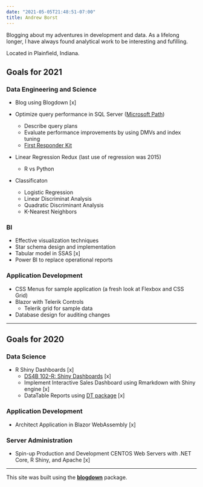 ```yaml
---
date: "2021-05-05T21:48:51-07:00"
title: Andrew Borst
---
```


Blogging about my adventures in development and data. As a lifelong longer, I have always found analytical work to be interesting and fufilling. 

Located in Plainfield, Indiana. 

## Goals for 2021
### Data Engineering and Science
* Blog using Blogdown [x]
* Optimize query performance in SQL Server ([Microsoft Path](https://docs.microsoft.com/en-us/learn/paths/optimize-query-performance-sql-server/)) 
  + Describe query plans
  + Evaluate performance improvements by using DMVs and index tuning 
  + [First Responder Kit](https://github.com/BrentOzarULTD/SQL-Server-First-Responder-Kit)
  
* Linear Regression Redux (last use of regression was 2015)
  + R vs Python 
* Classificaton 
  + Logistic Regression
  + Linear Discriminat Analysis
  + Quadratic Discriminant Analysis
  + K-Nearest Neighbors

### BI 
* Effective visualization techniques
* Star schema design and implementation 
* Tabular model in SSAS [x]
* Power BI to replace operational reports

### Application Development
* CSS Menus for sample application (a fresh look at Flexbox and CSS Grid)
* Blazor with Telerik Controls
  + Telerik grid for sample data
* Database design for auditing changes
  
***

## Goals for 2020
  ### Data Science
  * R Shiny Dashboards [x]
    + [DS4B 102-R: Shiny Dashboards](https://university.business-science.io/p/ds4b-102-r-shiny-web-application-business-level-1) [x]
    + Implement Interactive Sales Dashboard using Rmarkdown with Shiny engine [x]
    + DataTable Reports using [DT package](https://rstudio.github.io/DT/) [x]

  ### Application Development
  * Architect Application in Blazor WebAssembly [x]
  
  ### Server Administration
  *  Spin-up Production and Development CENTOS Web Servers with .NET Core, R Shiny, and Apache [x]



*** 

This site was built using the [**blogdown**](https://github.com/rstudio/blogdown) package. 
